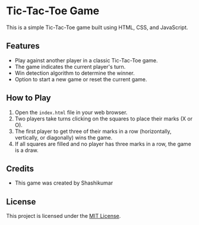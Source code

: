 # Tic-Tac-Toe Game

This is a simple Tic-Tac-Toe game built using HTML, CSS, and JavaScript.

## Features

- Play against another player in a classic Tic-Tac-Toe game.
- The game indicates the current player's turn.
- Win detection algorithm to determine the winner.
- Option to start a new game or reset the current game.

## How to Play

1. Open the `index.html` file in your web browser.
2. Two players take turns clicking on the squares to place their marks (X or O).
3. The first player to get three of their marks in a row (horizontally, vertically, or diagonally) wins the game.
4. If all squares are filled and no player has three marks in a row, the game is a draw.

## Credits

- This game was created by Shashikumar

## License

This project is licensed under the [MIT License](LICENSE).
